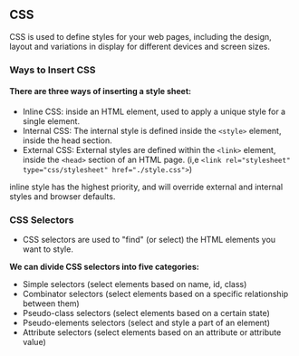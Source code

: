 ## CSS
CSS is used to define styles for your web pages, including the design, layout and variations in display for different devices and screen sizes.

### Ways to Insert CSS

#### There are three ways of inserting a style sheet:

+ Inline CSS: inside an HTML element, used to apply a unique style for a single element.
+ Internal CSS: The internal style is defined inside the `<style>` element, inside the head section.
+ External CSS: 
External styles are defined within the `<link>` element, inside the `<head>` section of an HTML page. (i,e `<link rel="stylesheet" type="css/stylesheet" href="./style.css">`)

inline style has the highest priority, and will override external and internal styles and browser defaults.

 ### CSS Selectors

+ CSS selectors are used to "find" (or select) the HTML elements you want to style.

**We can divide CSS selectors into five categories:**

+ Simple selectors (select elements based on name, id, class)
+ Combinator selectors (select elements based on a specific relationship between them)
+ Pseudo-class selectors (select elements based on a certain state)
+ Pseudo-elements selectors (select and style a part of an element)
+ Attribute selectors (select elements based on an attribute or attribute value)



